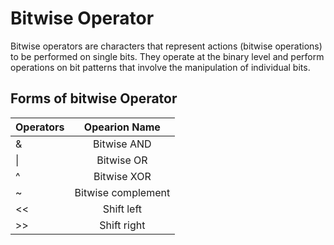 # Bitwise Operator

Bitwise operators are characters that represent actions (bitwise operations) to be performed on single bits. They operate at the binary level and perform operations on bit patterns that involve the manipulation of individual bits.

## Forms of bitwise Operator

| Operators	| Opearion Name |
| :---		|   :----:	|
|  &		|Bitwise AND    |
| \|		| Bitwise OR    |
| ^		| Bitwise XOR   |
| ~		|Bitwise complement
|  <<		|  Shift left   |
|   >>		|   Shift right  |

